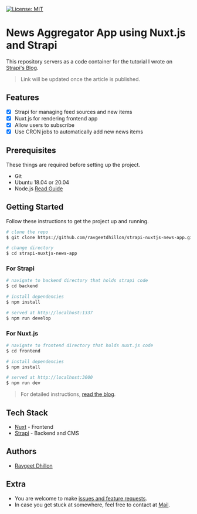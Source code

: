 [![License: MIT](https://img.shields.io/badge/License-MIT-yellow.svg)](https://opensource.org/licenses/MIT)

# News Aggregator App using Nuxt.js and Strapi

This repository servers as a code container for the tutorial I wrote on [Strapi's Blog](https://strapi.io/blog/#todo).

> Link will be updated once the article is published.

## Features

- [x] Strapi for managing feed sources and new items
- [x] Nuxt.js for rendering frontend app
- [x] Allow users to subscribe
- [x] Use CRON jobs to automatically add new news items

## Prerequisites

These things are required before setting up the project.

- Git
- Ubuntu 18.04 or 20.04
- Node.js [Read Guide](https://www.digitalocean.com/community/tutorials/how-to-install-node-js-on-ubuntu-20-04)

## Getting Started

Follow these instructions to get the project up and running.

```bash
# clone the repo
$ git clone https://github.com/ravgeetdhillon/strapi-nuxtjs-news-app.git

# change directory
$ cd strapi-nuxtjs-news-app
```

### For Strapi

```bash
# navigate to backend directory that holds strapi code
$ cd backend

# install dependencies
$ npm install

# served at http://localhost:1337
$ npm run develop
```

### For Nuxt.js

```bash
# navigate to frontend directory that holds nuxt.js code
$ cd frontend

# install dependencies
$ npm install

# served at http://localhost:3000
$ npm run dev
```

> For detailed instructions, [read the blog](#todo).

## Tech Stack

* [Nuxt](https://nuxtjs.org/) - Frontend
* [Strapi](https://strapi.io/) - Backend and CMS

## Authors

- [Ravgeet Dhillon](https://github.com/ravgeetdhillon)

## Extra

- You are welcome to make [issues and feature requests](https://github.com/ravgeetdhillon/strapi-nuxtjs-news-app/issues).
- In case you get stuck at somewhere, feel free to contact at [Mail](mailto:ravgeetdhillon@gmail.com).
